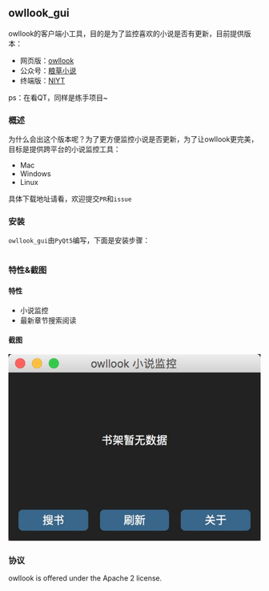 ## owllook_gui

owllook的客户端小工具，目的是为了监控喜欢的小说是否有更新，目前提供版本：

- 网页版：[owllook](https://github.com/howie6879/owllook)
- 公众号：[粮草小说](http://oe7yjec8x.bkt.clouddn.com/howie/2018-03-13-%E7%B2%AE%E8%8D%89%E5%B0%8F%E8%AF%B4.jpg-blog.howie)
- 终端版：[NIYT](https://github.com/howie6879/NIYT)

ps：在看QT，同样是练手项目~

### 概述

为什么会出这个版本呢？为了更方便监控小说是否更新，为了让owllook更完美，目标是提供跨平台的小说监控工具：

- Mac
- Windows
- Linux

具体下载地址请看[]()，欢迎提交`PR`和`issue`

### 安装

`owllook_gui`由`PyQt5`编写，下面是安装步骤：

```python

```

### 特性&截图

#### 特性

- 小说监控
- 最新章节搜索阅读


#### 截图

![demo01](./docs/images/demo01.jpg)

### 协议

owllook is offered under the Apache 2 license.